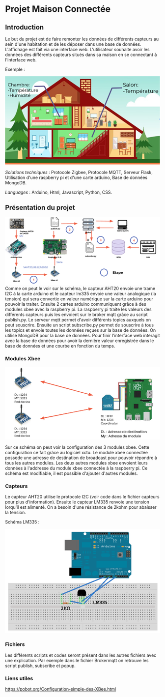 # Projet Maison Connectée
## Introduction
Le but du projet est de faire remonter les données de différents capteurs au sein d'une habitation et de les déposer dans une base de données. L'affichage est fait via une interface web. L'utilisateur souhaite avoir les données des différents capteurs situés dans sa maison en se connectant à l'interface web.

Exemple : 

![alt tag](https://github.com/Joris07/Maison/blob/main/maisonschema.PNG)

_Solutions techniques_ : Protocole Zigbee, Protocole MQTT, Serveur Flask, Utilisation d'une raspberry pi et d'une carte arduino, Base de données MongoDB.

_Languages_ : Arduino, Html, Javascript, Python, CSS.

## Présentation du projet
![alt tag](https://github.com/Joris07/Maison/blob/main/schemaprojet.png)
Comme on peut le voir sur le schéma, le capteur AHT20 envoie une trame I2C à la carte arduino et le capteur lm335 envoie une valeur analogique (la tension) qui sera convertie en valeur numérique sur la carte arduino pour pouvoir la traiter. Ensuite 2 cartes arduino communiquent grâce à des modules xbee avec la raspberry pi. La raspberry pi traite les valeurs des différents capteurs puis les envoient sur le broker mqtt grâce au script publish.py. Le serveur mqtt permet d'avoir différents topics auxquels on peut souscrire. Ensuite un script subscribe.py permet de souscrire à tous les topics et envoie toutes les données reçues sur la base de données. On utilise MongoDB pour la base de données. Pour finir l'interface web interagit avec la base de données pour avoir la dernière valeur enregistrée dans le base de données et une courbe en fonction du temps.

### Modules Xbee
![alt tag](https://github.com/Joris07/Maison/blob/main/xbeeschema.png)

Sur ce schéma on peut voir la configuration des 3 modules xbee. Cette configuration ce fait grâce au logiciel xctu. Le module xbee connectée possède une adresse de destination de broadcast pour pouvoir répondre à tous les autres modules. Les deux autres modules xbee envoient leurs données à l'addresse du module xbee connectée à la raspberry pi. Ce schéma est modifiable, il est possible d'ajouter d'autres modules.

### Capteurs

Le capteur AHT20 utilise le protocole I2C (voir code dans le fichier capteurs pour plus d'information).
Ensuite le capteur LM335 renvoie une tension lorqu'il est alimenté. On a besoin d'une résistance de 2kohm pour abaisser la tension.

Schéma LM335 :

![alt tag](https://github.com/Joris07/Maison/blob/main/LM335sch%C3%A9ma.png)

### Fichiers

Les différents scripts et codes seront présent dans les autres fichiers avec une explication. Par exemple dans le fichier Brokermqtt on retrouve les script publish, subscribe et popup.

### Liens utiles

https://pobot.org/Configuration-simple-des-XBee.html
